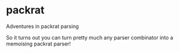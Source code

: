 # packrat
Adventures in packrat parsing

So it turns out you can turn pretty much any parser combinator into a memoising packrat parser!
